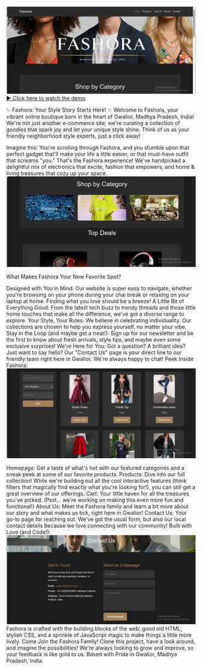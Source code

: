 ![image alt](https://github.com/Mahak0204-svg/E-Commerce_Project/blob/1e0596a4f7133018d3901f39857d0d231c6d0c31/images/website.jpeg)
[▶️ Click here to watch the demo](https://raw.githubusercontent.com/Mahak0204-svg/E-Commerce_Project/https://github.com/Mahak0204-svg/E-Commerce_Project/blob/b6aaa3b3b81064c84eacce1c6045249f5789dd7e/images/WhatsApp%20Video%202025-04-19%20at%2011.45.10%20PM.mp4)

✨ Fashora: Your Style Story Starts Here! ✨ Welcome to Fashora, your vibrant online boutique born in the heart of Gwalior, Madhya Pradesh, India! We're not just another e-commerce site; we're curating a collection of goodies that spark joy and let your unique style shine. Think of us as your friendly neighborhood style experts, just a click away!

Imagine this: You're scrolling through Fashora, and you stumble upon that perfect gadget that'll make your life a little easier, or that must-have outfit that screams "you." That's the Fashora experience! We've handpicked a delightful mix of electronics that excite, fashion that empowers, and home & living treasures that cozy up your space.
![image alt](https://github.com/Mahak0204-svg/E-Commerce_Project/blob/1e0596a4f7133018d3901f39857d0d231c6d0c31/images/Top%20Search.jpeg)

What Makes Fashora Your New Favorite Spot?

Designed with You in Mind: Our website is super easy to navigate, whether you're browsing on your phone during your chai break or relaxing on your laptop at home. Finding what you love should be a breeze! A Little Bit of Everything Good: From the latest tech buzz to trendy threads and those little home touches that make all the difference, we've got a diverse range to explore. Your Style, Your Rules: We believe in celebrating individuality. Our collections are chosen to help you express yourself, no matter your vibe. Stay in the Loop (and maybe get a treat!): Sign up for our newsletter and be the first to know about fresh arrivals, style tips, and maybe even some exclusive surprises! We're Here for You: Got a question? A brilliant idea? Just want to say hello? Our "Contact Us" page is your direct line to our friendly team right here in Gwalior. We're always happy to chat! Peek Inside Fashora:
![image alt](https://github.com/Mahak0204-svg/E-Commerce_Project/blob/1e0596a4f7133018d3901f39857d0d231c6d0c31/images/Purchase.jpeg)

Homepage: Get a taste of what's hot with our featured categories and a sneak peek at some of our favorite products. Products: Dive into our full collection! While we're building out all the cool interactive features (think filters that magically find exactly what you're looking for!), you can still get a great overview of our offerings. Cart: Your little haven for all the treasures you've picked. (Psst... we're working on making this even more fun and functional!) About Us: Meet the Fashora family and learn a bit more about our story and what makes us tick, right here in Gwalior! Contact Us: Your go-to page for reaching out. We've got the usual form, but also our local contact details because we love connecting with our community! Built with Love (and Code!):
![image alt](https://github.com/Mahak0204-svg/E-Commerce_Project/blob/1e0596a4f7133018d3901f39857d0d231c6d0c31/images/Contact%20us.jpeg)
Fashora is crafted with the building blocks of the web: good old HTML, stylish CSS, and a sprinkle of JavaScript magic to make things a little more lively. Come Join the Fashora Family! Clone this project, have a look around, and imagine the possibilities! We're always looking to grow and improve, so your feedback is like gold to us. Based with Pride in Gwalior, Madhya Pradesh, India.
